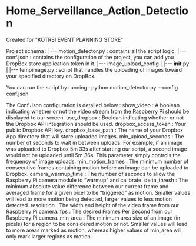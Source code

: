 # Home_Serveillance_Action_Detection
Created for "KOTRSI EVENT PLANNING STORE"

Project schema : 
|--- motion_detector.py : contains all the script logic.
|--- conf.json : contains the configuration of the project, you can add you DropBox store application token in it.
|--- image_upload_config
|    |--- __init__.py
|    |--- tempimage.py : script that handles the uploading of images toward your specified directory on DropBox.

You can run the script by running : python motion_detector.py --config conf.json

The Conf.Json configuration is detailed below : 
    show_video : A boolean indicating whether or not the video stream from the Raspberry Pi should be displayed to our screen.
    use_dropbox : Boolean indicating whether or not the Dropbox API integration should be used.
    dropbox_access_token : Your public Dropbox API key.
    dropbox_base_path : The name of your Dropbox App directory that will store uploaded images.
    min_upload_seconds : The number of seconds to wait in between uploads. For example, if an image was uploaded to Dropbox 5m 33s after starting our script, a second image would not be uploaded until 5m 36s. This parameter simply controls the frequency of image uploads.
    min_motion_frames : The minimum number of consecutive frames containing motion before an image can be uploaded to Dropbox.
    camera_warmup_time : The number of seconds to allow the Raspberry Pi camera module to “warmup” and calibrate.
    delta_thresh : The minimum absolute value difference between our current frame and averaged frame for a given pixel to be “triggered” as motion. Smaller values will lead to more motion being detected, larger values to less motion detected.
    resolution : The width and height of the video frame from our Raspberry Pi camera.
    fps : The desired Frames Per Second from our Raspberry Pi camera.
    min_area : The minimum area size of an image (in pixels) for a region to be considered motion or not. Smaller values will lead to more areas marked as motion, whereas higher values of min_area  will only mark larger regions as motion.
